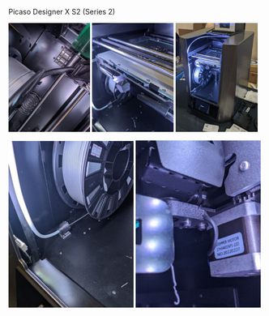Picaso Designer X S2 (Series 2)

<p float="left">
  <img src="./img/0_X_S2.jpg" width="32%" title="0_X_S2"/>
  <img src="./img/1_X_S2.jpg" width="32%" title="1_X_S2"/> 
  <img src="./img/2_X_S2.jpg" width="32%" title="2_X_S2"/>
</p>

<p float="left">
  <img src="./img/3_X_S2.jpg" width="49%" title="3_X_S2"/>
  <img src="./img/4_X_S2.jpg" width="49%" title="4_X_S2"/> 
</p>